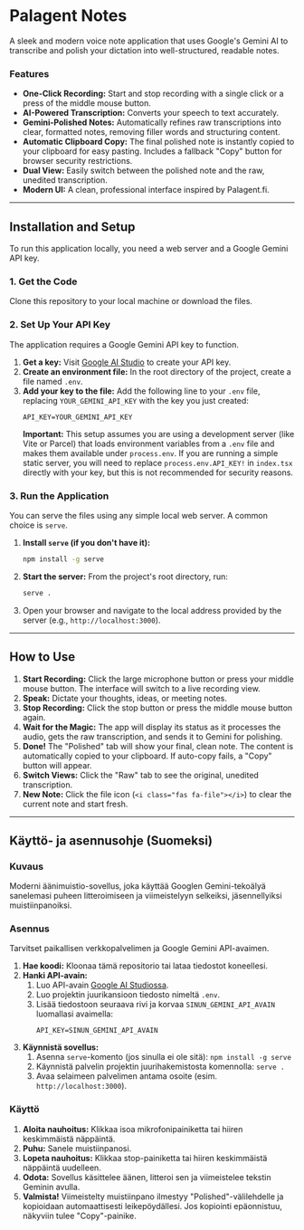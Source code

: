 
# Palagent Notes

A sleek and modern voice note application that uses Google's Gemini AI to transcribe and polish your dictation into well-structured, readable notes.

### Features
- **One-Click Recording:** Start and stop recording with a single click or a press of the middle mouse button.
- **AI-Powered Transcription:** Converts your speech to text accurately.
- **Gemini-Polished Notes:** Automatically refines raw transcriptions into clear, formatted notes, removing filler words and structuring content.
- **Automatic Clipboard Copy:** The final polished note is instantly copied to your clipboard for easy pasting. Includes a fallback "Copy" button for browser security restrictions.
- **Dual View:** Easily switch between the polished note and the raw, unedited transcription.
- **Modern UI:** A clean, professional interface inspired by Palagent.fi.

---

## Installation and Setup

To run this application locally, you need a web server and a Google Gemini API key.

### 1. Get the Code
Clone this repository to your local machine or download the files.

### 2. Set Up Your API Key
The application requires a Google Gemini API key to function.

1.  **Get a key:** Visit [Google AI Studio](https://aistudio.google.com/app/apikey) to create your API key.
2.  **Create an environment file:** In the root directory of the project, create a file named `.env`.
3.  **Add your key to the file:** Add the following line to your `.env` file, replacing `YOUR_GEMINI_API_KEY` with the key you just created:
    ```
    API_KEY=YOUR_GEMINI_API_KEY
    ```
    **Important:** This setup assumes you are using a development server (like Vite or Parcel) that loads environment variables from a `.env` file and makes them available under `process.env`. If you are running a simple static server, you will need to replace `process.env.API_KEY!` in `index.tsx` directly with your key, but this is not recommended for security reasons.

### 3. Run the Application
You can serve the files using any simple local web server. A common choice is `serve`.

1.  **Install `serve` (if you don't have it):**
    ```bash
    npm install -g serve
    ```
2.  **Start the server:** From the project's root directory, run:
    ```bash
    serve .
    ```
3.  Open your browser and navigate to the local address provided by the server (e.g., `http://localhost:3000`).

---

## How to Use

1.  **Start Recording:** Click the large microphone button or press your middle mouse button. The interface will switch to a live recording view.
2.  **Speak:** Dictate your thoughts, ideas, or meeting notes.
3.  **Stop Recording:** Click the stop button or press the middle mouse button again.
4.  **Wait for the Magic:** The app will display its status as it processes the audio, gets the raw transcription, and sends it to Gemini for polishing.
5.  **Done!** The "Polished" tab will show your final, clean note. The content is automatically copied to your clipboard. If auto-copy fails, a "Copy" button will appear.
6.  **Switch Views:** Click the "Raw" tab to see the original, unedited transcription.
7.  **New Note:** Click the file icon (`<i class="fas fa-file"></i>`) to clear the current note and start fresh.

---
## Käyttö- ja asennusohje (Suomeksi)

### Kuvaus
Moderni äänimuistio-sovellus, joka käyttää Googlen Gemini-tekoälyä sanelemasi puheen litteroimiseen ja viimeistelyyn selkeiksi, jäsennellyiksi muistiinpanoiksi.

### Asennus

Tarvitset paikallisen verkkopalvelimen ja Google Gemini API-avaimen.

1.  **Hae koodi:** Kloonaa tämä repositorio tai lataa tiedostot koneellesi.
2.  **Hanki API-avain:**
    1.  Luo API-avain [Google AI Studiossa](https://aistudio.google.com/app/apikey).
    2.  Luo projektin juurikansioon tiedosto nimeltä `.env`.
    3.  Lisää tiedostoon seuraava rivi ja korvaa `SINUN_GEMINI_API_AVAIN` luomallasi avaimella:
        ```
        API_KEY=SINUN_GEMINI_API_AVAIN
        ```
3.  **Käynnistä sovellus:**
    1.  Asenna `serve`-komento (jos sinulla ei ole sitä): `npm install -g serve`
    2.  Käynnistä palvelin projektin juurihakemistosta komennolla: `serve .`
    3.  Avaa selaimeen palvelimen antama osoite (esim. `http://localhost:3000`).

### Käyttö

1.  **Aloita nauhoitus:** Klikkaa isoa mikrofonipainiketta tai hiiren keskimmäistä näppäintä.
2.  **Puhu:** Sanele muistiinpanosi.
3.  **Lopeta nauhoitus:** Klikkaa stop-painiketta tai hiiren keskimmäistä näppäintä uudelleen.
4.  **Odota:** Sovellus käsittelee äänen, litteroi sen ja viimeistelee tekstin Geminin avulla.
5.  **Valmista!** Viimeistelty muistiinpano ilmestyy "Polished"-välilehdelle ja kopioidaan automaattisesti leikepöydällesi. Jos kopiointi epäonnistuu, näkyviin tulee "Copy"-painike.
